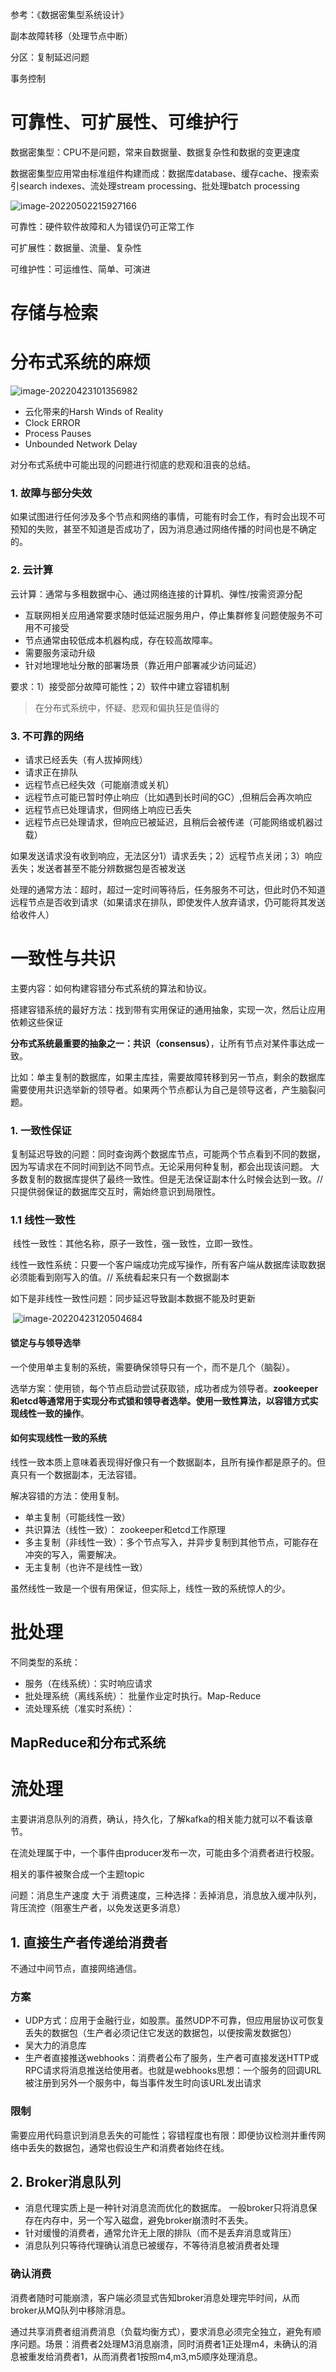参考：《数据密集型系统设计》



副本故障转移（处理节点中断）

分区：复制延迟问题 

事务控制



# 可靠性、可扩展性、可维护行

数据密集型：CPU不是问题，常来自数据量、数据复杂性和数据的变更速度

数据密集型应用常由标准组件构建而成：数据库database、缓存cache、搜索索引search indexes、流处理stream processing、批处理batch processing

![image-20220502215927166](C:/Users/Administrator/AppData/Roaming/Typora/typora-user-images/image-20220502215927166.png)

可靠性：硬件软件故障和人为错误仍可正常工作

可扩展性：数据量、流量、复杂性

可维护性：可运维性、简单、可演进



# 存储与检索



# 分布式系统的麻烦

![image-20220423101356982](C:/Users/Administrator/AppData/Roaming/Typora/typora-user-images/image-20220423101356982.png)

- 云化带来的Harsh Winds of Reality
- Clock ERROR
- Process Pauses
- Unbounded Network Delay

对分布式系统中可能出现的问题进行彻底的悲观和沮丧的总结。

### 1. 故障与部分失效

   如果试图进行任何涉及多个节点和网络的事情，可能有时会工作，有时会出现不可预知的失败，甚至不知道是否成功了，因为消息通过网络传播的时间也是不确定的。

### 2. 云计算

​	云计算：通常与多租数据中心、通过网络连接的计算机、弹性/按需资源分配

- 互联网相关应用通常要求随时低延迟服务用户，停止集群修复问题使服务不可用不可接受
- 节点通常由较低成本机器构成，存在较高故障率。
- 需要服务滚动升级
- 针对地理地址分散的部署场景（靠近用户部署减少访问延迟）

要求：1）接受部分故障可能性；2）软件中建立容错机制

> 在分布式系统中，怀疑、悲观和偏执狂是值得的

### 3. 不可靠的网络

- 请求已经丢失（有人拔掉网线）
- 请求正在排队
- 远程节点已经失效（可能崩溃或关机）
- 远程节点可能已暂时停止响应（比如遇到长时间的GC）,但稍后会再次响应
- 远程节点已处理请求，但网络上响应已丢失
- 远程节点已处理请求，但响应已被延迟，且稍后会被传递（可能网络或机器过载）

如果发送请求没有收到响应，无法区分1）请求丢失；2）远程节点关闭；3）响应丢失；发送者甚至不能分辨数据包是否被发送

处理的通常方法：超时，超过一定时间等待后，任务服务不可达，但此时仍不知道远程节点是否收到请求（如果请求在排队，即使发件人放弃请求，仍可能将其发送给收件人）



# 一致性与共识

主要内容：如何构建容错分布式系统的算法和协议。

搭建容错系统的最好方法：找到带有实用保证的通用抽象，实现一次，然后让应用依赖这些保证

**分布式系统最重要的抽象之一：共识（consensus）**，让所有节点对某件事达成一致。

比如：单主复制的数据库，如果主库挂，需要故障转移到另一节点，剩余的数据库需要使用共识选举新的领导者。如果两个节点都认为自己是领导这者，产生脑裂问题。



### 1. 一致性保证

​	复制延迟导致的问题：同时查询两个数据库节点，可能两个节点看到不同的数据，因为写请求在不同时间到达不同节点。无论采用何种复制，都会出现该问题。	大多数复制的数据库提供了最终一致性。但是无法保证副本什么时候会达到一致。// 只提供弱保证的数据库交互时，需始终意识到局限性。

### 1.1 线性一致性

​	线性一致性：其他名称，原子一致性，强一致性，立即一致性。

​	线性一致性系统：只要一个客户端成功完成写操作，所有客户端从数据库读取数据必须能看到刚写入的值。// 系统看起来只有一个数据副本

   如下是非线性一致性问题：同步延迟导致副本数据不能及时更新

​	![image-20220423120504684](C:/Users/Administrator/AppData/Roaming/Typora/typora-user-images/image-20220423120504684.png)

####   **锁定与与领导选举**

  一个使用单主复制的系统，需要确保领导只有一个，而不是几个（脑裂）。

选举方案：使用锁，每个节点启动尝试获取锁，成功者成为领导者。**zookeeper和etcd等通常用于实现分布式锁和领导者选举。使用一致性算法，以容错方式实现线性一致的操作**。



#### 如何实现线性一致的系统

  线性一致本质上意味着表现得好像只有一个数据副本，且所有操作都是原子的。但真只有一个数据副本，无法容错。

解决容错的方法：使用复制。

- 单主复制（可能线性一致）
- 共识算法（线性一致）： zookeeper和etcd工作原理
- 多主复制（非线性一致）：多个节点写入，并异步复制到其他节点，可能存在冲突的写入，需要解决。
- 无主复制（也许不是线性一致）

虽然线性一致是一个很有用保证，但实际上，线性一致的系统惊人的少。

# 批处理

不同类型的系统：

- 服务（在线系统）：实时响应请求
- 批处理系统（离线系统）： 批量作业定时执行。Map-Reduce
- 流处理系统（准实时系统）：

## MapReduce和分布式系统



# 流处理

主要讲消息队列的消费，确认，持久化，了解kafka的相关能力就可以不看该章节。

在流处理属于中，一个事件由producer发布一次，可能由多个消费者进行校服。

相关的事件被聚合成一个主题topic

问题：消息生产速度 大于 消费速度，三种选择：丢掉消息，消息放入缓冲队列，背压流控（阻塞生产者，以免发送更多消息）

## 1. 直接生产者传递给消费者

不通过中间节点，直接网络通信。

### 方案

- UDP方式：应用于金融行业，如股票。虽然UDP不可靠，但应用层协议可恢复丢失的数据包（生产者必须记住它发送的数据包，以便按需发数据包）
- 吴大力的消息库
- 生产者直接推送webhooks：消费者公布了服务，生产者可直接发送HTTP或RPC请求将消息推送给使用者。也就是webhooks思想：一个服务的回调URL被注册到另外一个服务中，每当事件发生时向该URL发出请求

### 限制

需要应用代码意识到消息丢失的可能性；容错程度也有限：即便协议检测并重传网络中丢失的数据包，通常也假设生产和消费者始终在线。

## 2. Broker消息队列

- 消息代理实质上是一种针对消息流而优化的数据库。 一般broker只将消息保存在内存中，另一个写入磁盘，避免broker崩溃时不丢失。
- 针对缓慢的消费者，通常允许无上限的排队（而不是丢弃消息或背压）   
- 消息队列只等待代理确认消息已被缓存，不等待消息被消费者处理

### 确认消费

​	消费者随时可能崩溃，客户端必须显式告知broker消息处理完毕时间，从而broker从MQ队列中移除消息。

​    通过共享消费者组消费消息（负载均衡方式），要求消息必须完全独立，避免有顺序问题。场景：消费者2处理M3消息崩溃，同时消费者1正处理m4，未确认的消息被重发给消费者1，从而消费者1按照m4,m3,m5顺序处理消息。

  

   

   































